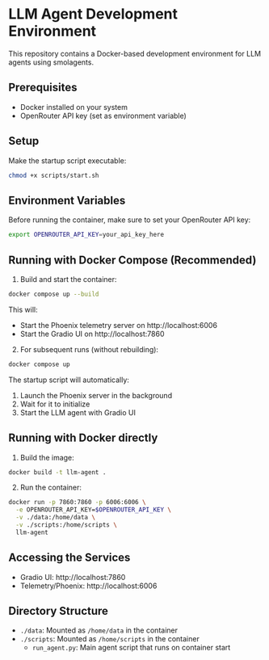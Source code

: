 # LLM Agent Development Environment

This repository contains a Docker-based development environment for LLM agents using smolagents.

## Prerequisites

- Docker installed on your system
- OpenRouter API key (set as environment variable)

## Setup

Make the startup script executable:
```bash
chmod +x scripts/start.sh
```

## Environment Variables

Before running the container, make sure to set your OpenRouter API key:

```bash
export OPENROUTER_API_KEY=your_api_key_here
```

## Running with Docker Compose (Recommended)

1. Build and start the container:
```bash
docker compose up --build
```

This will:
- Start the Phoenix telemetry server on http://localhost:6006
- Start the Gradio UI on http://localhost:7860

2. For subsequent runs (without rebuilding):
```bash
docker compose up
```

The startup script will automatically:
1. Launch the Phoenix server in the background
2. Wait for it to initialize
3. Start the LLM agent with Gradio UI

## Running with Docker directly

1. Build the image:
```bash
docker build -t llm-agent .
```

2. Run the container:
```bash
docker run -p 7860:7860 -p 6006:6006 \
  -e OPENROUTER_API_KEY=$OPENROUTER_API_KEY \
  -v ./data:/home/data \
  -v ./scripts:/home/scripts \
  llm-agent
```

## Accessing the Services

- Gradio UI: http://localhost:7860
- Telemetry/Phoenix: http://localhost:6006

## Directory Structure

- `./data`: Mounted as `/home/data` in the container
- `./scripts`: Mounted as `/home/scripts` in the container
  - `run_agent.py`: Main agent script that runs on container start
